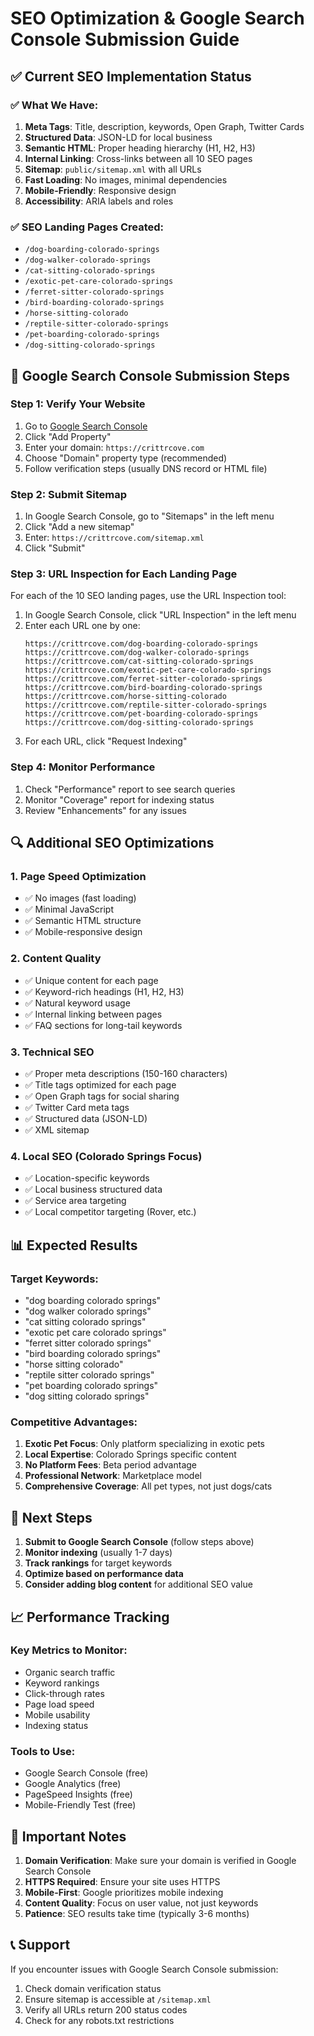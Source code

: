 # SEO Optimization & Google Search Console Submission Guide

## ✅ Current SEO Implementation Status

### ✅ **What We Have:**
1. **Meta Tags**: Title, description, keywords, Open Graph, Twitter Cards
2. **Structured Data**: JSON-LD for local business
3. **Semantic HTML**: Proper heading hierarchy (H1, H2, H3)
4. **Internal Linking**: Cross-links between all 10 SEO pages
5. **Sitemap**: `public/sitemap.xml` with all URLs
6. **Fast Loading**: No images, minimal dependencies
7. **Mobile-Friendly**: Responsive design
8. **Accessibility**: ARIA labels and roles

### ✅ **SEO Landing Pages Created:**
- `/dog-boarding-colorado-springs`
- `/dog-walker-colorado-springs`
- `/cat-sitting-colorado-springs`
- `/exotic-pet-care-colorado-springs`
- `/ferret-sitter-colorado-springs`
- `/bird-boarding-colorado-springs`
- `/horse-sitting-colorado`
- `/reptile-sitter-colorado-springs`
- `/pet-boarding-colorado-springs`
- `/dog-sitting-colorado-springs`

## 🚀 Google Search Console Submission Steps

### **Step 1: Verify Your Website**
1. Go to [Google Search Console](https://search.google.com/search-console)
2. Click "Add Property"
3. Enter your domain: `https://crittrcove.com`
4. Choose "Domain" property type (recommended)
5. Follow verification steps (usually DNS record or HTML file)

### **Step 2: Submit Sitemap**
1. In Google Search Console, go to "Sitemaps" in the left menu
2. Click "Add a new sitemap"
3. Enter: `https://crittrcove.com/sitemap.xml`
4. Click "Submit"

### **Step 3: URL Inspection for Each Landing Page**
For each of the 10 SEO landing pages, use the URL Inspection tool:

1. In Google Search Console, click "URL Inspection" in the left menu
2. Enter each URL one by one:
   ```
   https://crittrcove.com/dog-boarding-colorado-springs
   https://crittrcove.com/dog-walker-colorado-springs
   https://crittrcove.com/cat-sitting-colorado-springs
   https://crittrcove.com/exotic-pet-care-colorado-springs
   https://crittrcove.com/ferret-sitter-colorado-springs
   https://crittrcove.com/bird-boarding-colorado-springs
   https://crittrcove.com/horse-sitting-colorado
   https://crittrcove.com/reptile-sitter-colorado-springs
   https://crittrcove.com/pet-boarding-colorado-springs
   https://crittrcove.com/dog-sitting-colorado-springs
   ```
3. For each URL, click "Request Indexing"

### **Step 4: Monitor Performance**
1. Check "Performance" report to see search queries
2. Monitor "Coverage" report for indexing status
3. Review "Enhancements" for any issues

## 🔍 Additional SEO Optimizations

### **1. Page Speed Optimization**
- ✅ No images (fast loading)
- ✅ Minimal JavaScript
- ✅ Semantic HTML structure
- ✅ Mobile-responsive design

### **2. Content Quality**
- ✅ Unique content for each page
- ✅ Keyword-rich headings (H1, H2, H3)
- ✅ Natural keyword usage
- ✅ Internal linking between pages
- ✅ FAQ sections for long-tail keywords

### **3. Technical SEO**
- ✅ Proper meta descriptions (150-160 characters)
- ✅ Title tags optimized for each page
- ✅ Open Graph tags for social sharing
- ✅ Twitter Card meta tags
- ✅ Structured data (JSON-LD)
- ✅ XML sitemap

### **4. Local SEO (Colorado Springs Focus)**
- ✅ Location-specific keywords
- ✅ Local business structured data
- ✅ Service area targeting
- ✅ Local competitor targeting (Rover, etc.)

## 📊 Expected Results

### **Target Keywords:**
- "dog boarding colorado springs"
- "dog walker colorado springs"
- "cat sitting colorado springs"
- "exotic pet care colorado springs"
- "ferret sitter colorado springs"
- "bird boarding colorado springs"
- "horse sitting colorado"
- "reptile sitter colorado springs"
- "pet boarding colorado springs"
- "dog sitting colorado springs"

### **Competitive Advantages:**
1. **Exotic Pet Focus**: Only platform specializing in exotic pets
2. **Local Expertise**: Colorado Springs specific content
3. **No Platform Fees**: Beta period advantage
4. **Professional Network**: Marketplace model
5. **Comprehensive Coverage**: All pet types, not just dogs/cats

## 🎯 Next Steps

1. **Submit to Google Search Console** (follow steps above)
2. **Monitor indexing** (usually 1-7 days)
3. **Track rankings** for target keywords
4. **Optimize based on performance data**
5. **Consider adding blog content** for additional SEO value

## 📈 Performance Tracking

### **Key Metrics to Monitor:**
- Organic search traffic
- Keyword rankings
- Click-through rates
- Page load speed
- Mobile usability
- Indexing status

### **Tools to Use:**
- Google Search Console (free)
- Google Analytics (free)
- PageSpeed Insights (free)
- Mobile-Friendly Test (free)

## 🚨 Important Notes

1. **Domain Verification**: Make sure your domain is verified in Google Search Console
2. **HTTPS Required**: Ensure your site uses HTTPS
3. **Mobile-First**: Google prioritizes mobile indexing
4. **Content Quality**: Focus on user value, not just keywords
5. **Patience**: SEO results take time (typically 3-6 months)

## 📞 Support

If you encounter issues with Google Search Console submission:
1. Check domain verification status
2. Ensure sitemap is accessible at `/sitemap.xml`
3. Verify all URLs return 200 status codes
4. Check for any robots.txt restrictions 